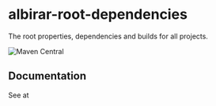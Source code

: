 # albirar-root-dependencies
The root properties, dependencies and builds for all projects.

![Maven Central](https://img.shields.io/maven-central/v/cat.albirar/albirar-root-dependencies)

## Documentation

See at 